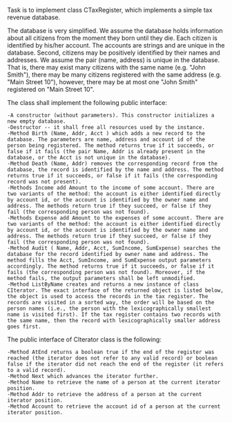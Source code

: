 Task is to implement class CTaxRegister, which implements a simple tax revenue database.

The database is very simplified. We assume the database holds information about all citizens from the moment they born until they die. Each citizen is identified by his/her account. The accounts are strings and are unique in the database. Second, citizens may be positively identified by their names and addresses. We assume the pair (name, address) is unique in the database. That is, there may exist many citizens with the same name (e.g. "John Smith"), there may be many citizens registered with the same address (e.g. "Main Street 10"), however, there may be at most one "John Smith" registered on "Main Street 10".

The class shall implement the following public interface:

    -A constructor (without parameters). This constructor initializes a new empty database.
    -Destructor -- it shall free all resources used by the instance.
    -Method Birth (Name, Addr, Acct ) which adds a new record to the database. The parameters are name, address and account id of the person being registered. The method returns true if it succeeds, or false if it fails (the pair Name, Addr is already present in the database, or the Acct is not unique in the database).
    -Method Death (Name, Addr) removes the corresponding record from the database, the record is identified by the name and address. The method returns true if it succeeds, or false if it fails (the corresponding record was not present).
    -Methods Income add Amount to the income of some account. There are two variants of the method: the account is either identified directly by account id, or the account is identified by the owner name and address. The methods return true if they succeed, or false if they fail (the corresponding person was not found).
    -Methods Expense add Amount to the expenses of some account. There are two variants of the method: the account is either identified directly by account id, or the account is identified by the owner name and address. The methods return true if they succeed, or false if they fail (the corresponding person was not found).
    -Method Audit ( Name, Addr, Acct, SumIncome, SumExpense) searches the database for the record identified by owner name and address. The method fills the Acct, SumIncome, and SumExpense output parameters accordingly. The method returns true if it succeeds, or false if it fails (the corresponding person was not found). Moreover, if the method fails, the output parameters shall be left unmodified.
    -Method ListByName creates and returns a new instance of class CIterator. The exact interface of the returned object is listed below, the object is used to access the records in the tax register. The records are visited in a sorted way, the order will be based on the person names (i.e., the person with the lexicographically smallest name is visited first). If the tax register contains two records with the same name, then the record with lexicographically smaller address goes first.

The public interface of CIterator class is the following:

    -Method AtEnd returns a boolean true if the end of the register was reached (the iterator does not refer to any valid record) or boolean false if the iterator did not reach the end of the register (it refers to a valid record).
    -Method Next which advances the iterator further.
    -Method Name to retrieve the name of a person at the current iterator position.
    -Method Addr to retrieve the address of a person at the current iterator position.
    -Method Account to retrieve the account id of a person at the current iterator position.
